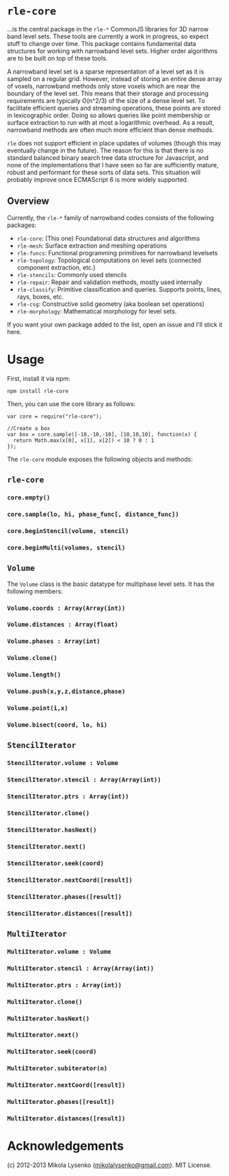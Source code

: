 `rle-core`
=========

...is the central package in the `rle-*` CommonJS libraries for 3D narrow band level sets.  These tools are currently a work in progress, so expect stuff to change over time.  This package contains fundamental data structures for working with narrowband level sets. Higher order algorithms are to be built on top of these tools.

A narrowband level set is a sparse representation of a level set as it is sampled on a regular grid.  However, instead of storing an entire dense array of voxels, narrowband methods only store voxels which are near the boundary of the level set.  This means that their storage and processing requirements are typically O(n^2/3) of the size of a dense level set.  To facilitate efficient queries and streaming operations, these points are stored in lexicographic order.  Doing so allows queries like point membership or surface extraction to run with at most a logarithmic overhead.  As a result, narrowband methods are often much more efficient than dense methods.

`rle` does not support efficient in place updates of volumes (though this may eventually change in the future).  The reason for this is that there is no standard balanced binary search tree data structure for Javascript, and none of the implementations that I have seen so far are sufficiently mature, robust and performant for these sorts of data sets.  This situation will probably improve once ECMAScript 6 is more widely supported.

Overview
--------

Currently, the `rle-*` family of narrowband codes consists of the following packages:

* `rle-core`: (This one) Foundational data structures and algorithms
* `rle-mesh`: Surface extraction and meshing operations
* `rle-funcs`: Functional programming primitives for narrowband levelsets
* `rle-topology`: Topological computations on level sets (connected component extraction, etc.)
* `rle-stencils`: Commonly used stencils
* `rle-repair`: Repair and validation methods, mostly used internally
* `rle-classify`: Primitive classification and queries.  Supports points, lines, rays, boxes, etc.
* `rle-csg`: Constructive solid geometry (aka boolean set operations)
* `rle-morphology`: Mathematical morphology for level sets.

If you want your own package added to the list, open an issue and I'll stick it here.

Usage
=====

First, install it via npm:

    npm install rle-core

Then, you can use the core library as follows:

    var core = require("rle-core");
    
    //Create a box
    var box = core.sample([-10,-10,-10], [10,10,10], function(x) {
      return Math.max(x[0], x[1], x[2]) < 10 ? 0 : 1
    });

The `rle-core` module exposes the following objects and methods:


`rle-core`
----------

### `core.empty()`

### `core.sample(lo, hi, phase_func[, distance_func])`

### `core.beginStencil(volume, stencil)`

### `core.beginMulti(volumes, stencil)`


`Volume`
--------
The `Volume` class is the basic datatype for multiphase level sets.  It has the following members:

### `Volume.coords : Array(Array(int))`

### `Volume.distances : Array(float)`

### `Volume.phases : Array(int)`

### `Volume.clone()`

### `Volume.length()`

### `Volume.push(x,y,z,distance,phase)`

### `Volume.point(i,x)`

### `Volume.bisect(coord, lo, hi)`

`StencilIterator`
-----------------

### `StencilIterator.volume : Volume`

### `StencilIterator.stencil : Array(Array(int))`

### `StencilIterator.ptrs : Array(int))`

### `StencilIterator.clone()`

### `StencilIterator.hasNext()`

### `StencilIterator.next()`

### `StencilIterator.seek(coord)`

### `StencilIterator.nextCoord([result])`

### `StencilIterator.phases([result])`

### `StencilIterator.distances([result])`

`MultiIterator`
-----------------

### `MultiIterator.volume : Volume`

### `MultiIterator.stencil : Array(Array(int))`

### `MultiIterator.ptrs : Array(int))`

### `MultiIterator.clone()`

### `MultiIterator.hasNext()`

### `MultiIterator.next()`

### `MultiIterator.seek(coord)`

### `MultiIterator.subiterator(n)`

### `MultiIterator.nextCoord([result])`

### `MultiIterator.phases([result])`

### `MultiIterator.distances([result])`

Acknowledgements
================
(c) 2012-2013 Mikola Lysenko (mikolalysenko@gmail.com).  MIT License.
